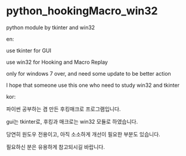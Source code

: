 # python_hookingMacro_win32

python module by tkinter and win32

en:

use tkinter for GUI

use win32 for Hooking and Macro Replay

only for windows 7 over, and need some update to be better action

I hope that someone use this one who need to study win32 and tkinter

kor:

파이썬 공부하는 겸 만든 후킹매크로 프로그램입니다.

gui는 tkinter로, 후킹과 매크로는 win32 모듈로 하였습니다.

당연히 원도우 전용이고, 아직 소소하게 개선이 필요한 부분도 있습니다.

필요하신 분은 유용하게 참고되시길 바랍니다.